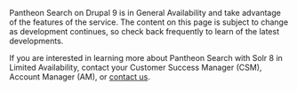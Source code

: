<Alert title="General Availability" type="info" icon="leaf">

Pantheon Search on Drupal 9 is in General Availability and take advantage of the features of the service. The content on this page is subject to change as development continues, so check back frequently to learn of the latest developments.

</Alert>

If you are interested in learning more about Pantheon Search with Solr 8 in Limited Availability, contact your Customer Success Manager (CSM), Account Manager (AM), or [contact us](https://pantheon.io/contact-us?docs). 
